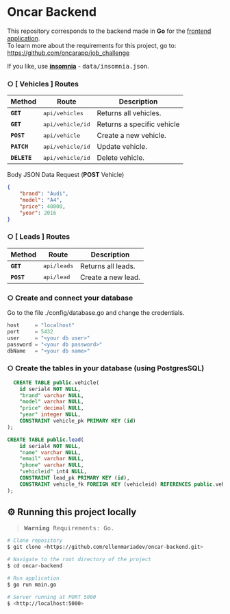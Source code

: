 # Oncar Backend
This repository corresponds to the backend made in **Go** for the [frontend application](https://github.com/ellenmariadev/oncar-frontend).\
To learn more about the requirements for this project, go to: https://github.com/oncarapp/job_challenge 

If you like, use **[insomnia](https://github.com/ellenmariadev/oncar-backend/blob/main/data/insomnia.json)** - <kbd>data/insomnia.json</kbd>. 

### ○ [ Vehicles ] Routes 

| Method | Route | Description |
| ------ | ----- | ----------- |
| **`GET`** | <kbd>api/vehicles</kbd> | Returns all vehicles. |
|  **`GET`** | <kbd>api/vehicle/id</kbd> | Returns a specific vehicle |
|  **`POST`** | <kbd>api/vehicle</kbd> | Create a new vehicle.  |
|  **`PATCH`** | <kbd>api/vehicle/id</kbd> | Update vehicle.
|  **`DELETE`** | <kbd>api/vehicle/id</kbd> | Delete vehicle.

Body JSON Data Request (**POST** Vehicle)
```json
{
    "brand": "Audi",
    "model": "A4",
    "price": 40000,
    "year": 2016
}

```
   

### ○ [ Leads ] Routes 

| Method | Route | Description |
| ------ | ----- | ----------- |
| **`GET`** | <kbd>api/leads</kbd> | Returns all leads. |
|  **`POST`** | <kbd>api/lead</kbd> | Create a new lead.  |

### ○ Create and connect your database 
Go to the file ./config/database.go and change the credentials.

```go
host     = "localhost"
port     = 5432
user     = "<your db user>"
password = "<your db password>"
dbName   = "<your db name>"

```



### ○ Create the tables in your database (using PostgresSQL)

```sql
  CREATE TABLE public.vehicle(
    id serial4 NOT NULL,
    "brand" varchar NULL,
    "model" varchar NULL,
    "price" decimal NULL,
    "year" integer NULL,
    CONSTRAINT vehicle_pk PRIMARY KEY (id)
);

CREATE TABLE public.lead(
    id serial4 NOT NULL,
    "name" varchar NULL,
    "email" varchar NULL,
    "phone" varchar NULL,
    "vehicleid" int4 NULL,
    CONSTRAINT lead_pk PRIMARY KEY (id),
    CONSTRAINT vehicle_fk FOREIGN KEY (vehicleid) REFERENCES public.vehicle(id)
);

```


## ⚙️ Running this project locally

<samp>
  
> **Warning** 
> Requirements: Go.

</samp>

```bash
# Clone repository
$ git clone <https://github.com/ellenmariadev/oncar-backend.git>

# Navigate to the root directory of the project
$ cd oncar-backend

# Run application 
$ go run main.go

# Server running at PORT 5000
$ <http://localhost:5000>
```
